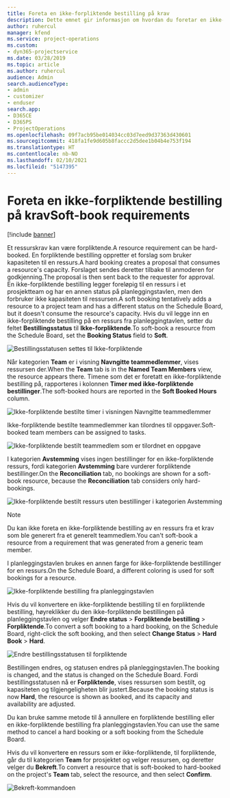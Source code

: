 ```yaml
---
title: Foreta en ikke-forpliktende bestilling på krav
description: Dette emnet gir informasjon om hvordan du foretar en ikke-forpliktende bestilling på krav.
author: ruhercul
manager: kfend
ms.service: project-operations
ms.custom:
- dyn365-projectservice
ms.date: 03/28/2019
ms.topic: article
ms.author: ruhercul
audience: Admin
search.audienceType:
- admin
- customizer
- enduser
search.app:
- D365CE
- D365PS
- ProjectOperations
ms.openlocfilehash: 09f7acb95be014034cc03d7eed9d37363d430601
ms.sourcegitcommit: 418fa1fe9d605b8faccc2d5dee1b04b4e753f194
ms.translationtype: HT
ms.contentlocale: nb-NO
ms.lasthandoff: 02/10/2021
ms.locfileid: "5147395"
---
```

# <a name="soft-book-requirements"></a><span data-ttu-id="a8d43-103">Foreta en ikke-forpliktende bestilling på krav</span><span class="sxs-lookup"><span data-stu-id="a8d43-103">Soft-book requirements</span></span>

[!include [banner](../includes/psa-now-project-operations.md)]

<span data-ttu-id="a8d43-104">Et ressurskrav kan være forpliktende.</span><span class="sxs-lookup"><span data-stu-id="a8d43-104">A resource requirement can be hard-booked.</span></span> <span data-ttu-id="a8d43-105">En forpliktende bestilling oppretter et forslag som bruker kapasiteten til en ressurs.</span><span class="sxs-lookup"><span data-stu-id="a8d43-105">A hard booking creates a proposal that consumes a resource's capacity.</span></span> <span data-ttu-id="a8d43-106">Forslaget sendes deretter tilbake til anmoderen for godkjenning.</span><span class="sxs-lookup"><span data-stu-id="a8d43-106">The proposal is then sent back to the requester for approval.</span></span> <span data-ttu-id="a8d43-107">En ikke-forpliktende bestilling legger foreløpig til en ressurs i et prosjektteam og har en annen status på planleggingstavlen, men den forbruker ikke kapasiteten til ressursen.</span><span class="sxs-lookup"><span data-stu-id="a8d43-107">A soft booking tentatively adds a resource to a project team and has a different status on the Schedule Board, but it doesn't consume the resource's capacity.</span></span> <span data-ttu-id="a8d43-108">Hvis du vil legge inn en ikke-forpliktende bestilling på en ressurs fra planleggingtavlen, setter du feltet **Bestillingsstatus** til **Ikke-forpliktende**.</span><span class="sxs-lookup"><span data-stu-id="a8d43-108">To soft-book a resource from the Schedule Board, set the **Booking Status** field to **Soft**.</span></span>

![Bestillingsstatusen settes til Ikke-forpliktende](media/Resource-Management-image77.png)

<span data-ttu-id="a8d43-110">Når kategorien **Team** er i visning **Navngitte teammedlemmer**, vises ressursen der.</span><span class="sxs-lookup"><span data-stu-id="a8d43-110">When the **Team** tab is in the **Named Team Members** view, the resource appears there.</span></span> <span data-ttu-id="a8d43-111">Timene som det er foretatt en ikke-forpliktende bestilling på, rapporteres i kolonnen **Timer med ikke-forpliktende bestillinger**.</span><span class="sxs-lookup"><span data-stu-id="a8d43-111">The soft-booked hours are reported in the **Soft Booked Hours** column.</span></span>

![Ikke-forpliktende bestilte timer i visningen Navngitte teammedlemmer](media/Resource-Management-image78.png)

<span data-ttu-id="a8d43-113">Ikke-forpliktende bestilte teammedlemmer kan tilordnes til oppgaver.</span><span class="sxs-lookup"><span data-stu-id="a8d43-113">Soft-booked team members can be assigned to tasks.</span></span>

![Ikke-forpliktende bestilt teammedlem som er tilordnet en oppgave](media/Resource-Management-image79.png)

<span data-ttu-id="a8d43-115">I kategorien **Avstemming** vises ingen bestillinger for en ikke-forpliktende ressurs, fordi kategorien **Avstemming** bare vurderer forpliktende bestillinger.</span><span class="sxs-lookup"><span data-stu-id="a8d43-115">On the **Reconciliation** tab, no bookings are shown for a soft-book resource, because the **Reconciliation** tab considers only hard-bookings.</span></span>

![Ikke-forpliktende bestilt ressurs uten bestillinger i kategorien Avstemming](media/Resource-Management-image80.png)

> [!NOTE]
> <span data-ttu-id="a8d43-117">Du kan ikke foreta en ikke-forpliktende bestilling av en ressurs fra et krav som ble generert fra et generelt teammedlem.</span><span class="sxs-lookup"><span data-stu-id="a8d43-117">You can't soft-book a resource from a requirement that was generated from a generic team member.</span></span>

<span data-ttu-id="a8d43-118">I planleggingstavlen brukes en annen farge for ikke-forpliktende bestillinger for en ressurs.</span><span class="sxs-lookup"><span data-stu-id="a8d43-118">On the Schedule Board, a different coloring is used for soft bookings for a resource.</span></span>

![Ikke-forpliktende bestilling fra planleggingstavlen](media/Resource-Management-image81.png)

<span data-ttu-id="a8d43-120">Hvis du vil konvertere en ikke-forpliktende bestilling til en forpliktende bestilling, høyreklikker du den ikke-forpliktende bestillingen på planleggingstavlen og velger **Endre status** \> **Forpliktende bestilling** \> **Forpliktende**.</span><span class="sxs-lookup"><span data-stu-id="a8d43-120">To convert a soft booking to a hard booking, on the Schedule Board, right-click the soft booking, and then select **Change Status** \> **Hard Book** \> **Hard**.</span></span>

![Endre bestillingsstatusen til forpliktende](media/Resource-Management-image82.png)

<span data-ttu-id="a8d43-122">Bestillingen endres, og statusen endres på planleggingstavlen.</span><span class="sxs-lookup"><span data-stu-id="a8d43-122">The booking is changed, and the status is changed on the Schedule Board.</span></span> <span data-ttu-id="a8d43-123">Fordi bestillingsstatusen nå er **Forpliktende**, vises ressursen som bestilt, og kapasiteten og tilgjengeligheten blir justert.</span><span class="sxs-lookup"><span data-stu-id="a8d43-123">Because the booking status is now **Hard**, the resource is shown as booked, and its capacity and availability are adjusted.</span></span>

<span data-ttu-id="a8d43-124">Du kan bruke samme metode til å annullere en forpliktende bestilling eller en ikke-forpliktende bestilling fra planleggingstavlen.</span><span class="sxs-lookup"><span data-stu-id="a8d43-124">You can use the same method to cancel a hard booking or a soft booking from the Schedule Board.</span></span>

<span data-ttu-id="a8d43-125">Hvis du vil konvertere en ressurs som er ikke-forpliktende, til forpliktende, går du til kategorien **Team** for prosjektet og velger ressursen, og deretter velger du **Bekreft**.</span><span class="sxs-lookup"><span data-stu-id="a8d43-125">To convert a resource that is soft-booked to hard-booked on the project's **Team** tab, select the resource, and then select **Confirm**.</span></span>

![Bekreft-kommandoen](media/Resource-Management-image83.png)
